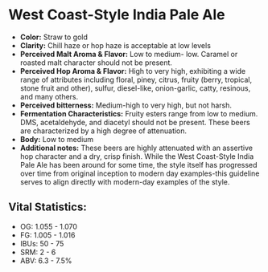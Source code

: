 # West Coast-Style India Pale Ale

- **Color:** Straw to gold
- **Clarity:** Chill haze or hop haze is acceptable at low levels
- **Perceived Malt Aroma & Flavor:** Low to medium- low. Caramel or roasted malt character should not be present.
- **Perceived Hop Aroma & Flavor:** High to very high, exhibiting a wide range of attributes including floral, piney, citrus, fruity (berry, tropical, stone fruit and other), sulfur, diesel-like, onion-garlic, catty, resinous, and many others.
- **Perceived bitterness:** Medium-high to very high, but not harsh.
- **Fermentation Characteristics:** Fruity esters range from low to medium. DMS, acetaldehyde, and diacetyl should not be present. These beers are characterized by a high degree of attenuation.
- **Body:** Low to medium
- **Additional notes:** These beers are highly attenuated with an assertive hop character and a dry, crisp finish. While the West Coast-Style India Pale Ale has been around for some time, the style itself has progressed over time from original inception to modern day examples-this guideline serves to align directly with modern-day examples of the style.

## Vital Statistics:

- OG: 1.055 - 1.070
- FG: 1.005 - 1.016
- IBUs: 50 - 75
- SRM: 2 - 6
- ABV: 6.3 - 7.5% 
